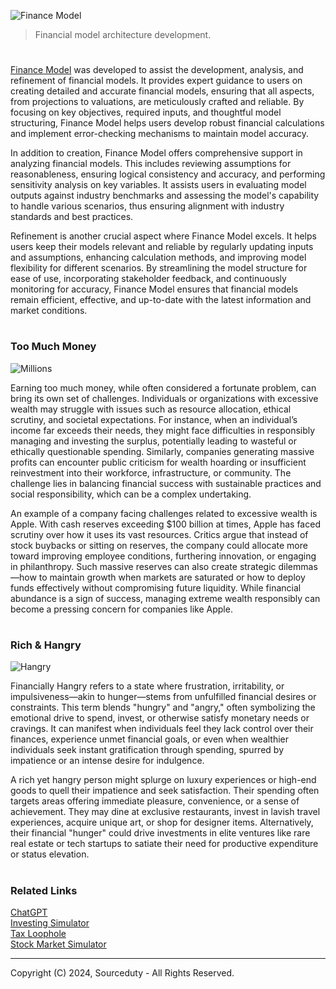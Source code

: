 ![Finance Model](https://github.com/user-attachments/assets/b7986c1e-c345-4d81-b30f-76d7ea9b4c02)

> Financial model architecture development.

#

[Finance Model](https://chatgpt.com/g/g-rHRqXEjbp-finance-model) was developed to assist the development, analysis, and refinement of financial models. It provides expert guidance to users on creating detailed and accurate financial models, ensuring that all aspects, from projections to valuations, are meticulously crafted and reliable. By focusing on key objectives, required inputs, and thoughtful model structuring, Finance Model helps users develop robust financial calculations and implement error-checking mechanisms to maintain model accuracy.

In addition to creation, Finance Model offers comprehensive support in analyzing financial models. This includes reviewing assumptions for reasonableness, ensuring logical consistency and accuracy, and performing sensitivity analysis on key variables. It assists users in evaluating model outputs against industry benchmarks and assessing the model's capability to handle various scenarios, thus ensuring alignment with industry standards and best practices.

Refinement is another crucial aspect where Finance Model excels. It helps users keep their models relevant and reliable by regularly updating inputs and assumptions, enhancing calculation methods, and improving model flexibility for different scenarios. By streamlining the model structure for ease of use, incorporating stakeholder feedback, and continuously monitoring for accuracy, Finance Model ensures that financial models remain efficient, effective, and up-to-date with the latest information and market conditions.

#
### Too Much Money

![Millions](https://github.com/user-attachments/assets/9dea7f0b-adea-4e42-9eb3-28af1d1a07d7)

Earning too much money, while often considered a fortunate problem, can bring its own set of challenges. Individuals or organizations with excessive wealth may struggle with issues such as resource allocation, ethical scrutiny, and societal expectations. For instance, when an individual’s income far exceeds their needs, they might face difficulties in responsibly managing and investing the surplus, potentially leading to wasteful or ethically questionable spending. Similarly, companies generating massive profits can encounter public criticism for wealth hoarding or insufficient reinvestment into their workforce, infrastructure, or community. The challenge lies in balancing financial success with sustainable practices and social responsibility, which can be a complex undertaking.

An example of a company facing challenges related to excessive wealth is Apple. With cash reserves exceeding $100 billion at times, Apple has faced scrutiny over how it uses its vast resources. Critics argue that instead of stock buybacks or sitting on reserves, the company could allocate more toward improving employee conditions, furthering innovation, or engaging in philanthropy. Such massive reserves can also create strategic dilemmas—how to maintain growth when markets are saturated or how to deploy funds effectively without compromising future liquidity. While financial abundance is a sign of success, managing extreme wealth responsibly can become a pressing concern for companies like Apple.

#
### Rich & Hangry

![Hangry](https://github.com/user-attachments/assets/b035d579-252c-4e75-a675-8112d8c321c8)

Financially Hangry refers to a state where frustration, irritability, or impulsiveness—akin to hunger—stems from unfulfilled financial desires or constraints. This term blends "hungry" and "angry," often symbolizing the emotional drive to spend, invest, or otherwise satisfy monetary needs or cravings. It can manifest when individuals feel they lack control over their finances, experience unmet financial goals, or even when wealthier individuals seek instant gratification through spending, spurred by impatience or an intense desire for indulgence.

A rich yet hangry person might splurge on luxury experiences or high-end goods to quell their impatience and seek satisfaction. Their spending often targets areas offering immediate pleasure, convenience, or a sense of achievement. They may dine at exclusive restaurants, invest in lavish travel experiences, acquire unique art, or shop for designer items. Alternatively, their financial "hunger" could drive investments in elite ventures like rare real estate or tech startups to satiate their need for productive expenditure or status elevation.

#
### Related Links

[ChatGPT](https://github.com/sourceduty/ChatGPT)
<br>
[Investing Simulator](https://github.com/sourceduty/Investing_Simulator)
<br>
[Tax Loophole](https://github.com/sourceduty/Tax_Loophole)
<br>
[Stock Market Simulator](https://github.com/sourceduty/Stock_Market_AI)

***
Copyright (C) 2024, Sourceduty - All Rights Reserved.
